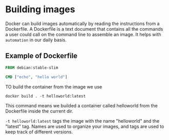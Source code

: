 # Building images

Docker can build images automatically by reading the instructions from a Dockerfile.
A Dockerfile is a text document that contains all the commands a user could call
on the command line to assemble an image. It helps with `automation` in our daily
basis.

## Example of Dockerfile

```Dockerfile
FROM debian:stable-slim

CMD ["echo", "hello world"]
```

TO build the container from the image we use

```terminal
docker build . -t helloworld:latest
```

This command means we builded a container called helloworld from the Dockerfile
inside the current dir.

`-t helloworld:latest` tags the image with the name "helloworld" and the "latest"
tag. Names are used to organize your images, and tags are used to keep track of
different versions.
